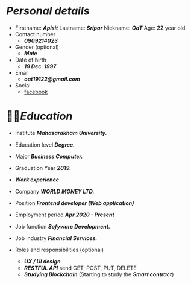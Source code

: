 # ***Personal details***
- Firstname:  ___Apisit___ Lastname: ___Sripar___ Nickname:  ___OaT___ Age: __22__ year old
- Contact number
    - ___0909214023___
- Gender (optional) 
    - ___Male___
- Date of birth
    - ___19 Dec. 1997___
- Email 
    - ___oat19122@gmail.com___
- Social
    - [facebook](https://web.facebook.com/apisit.seepar/)
        
# 👨‍🎓***Education*** 
- Institute ___Mahasarakham University.___
- Education level ___Degree.___
- Major ___Business Computer.___
- Graduation Year ___2019.___

- ***Work experience***
- Company ___WORLD MONEY LTD.___
- Position ___Frontend developer (Web application)___
- Employment period ___Apr 2020 - Present___
- Job function ___Sofyware Development.___
- Job industry ___Financial Services.___
- Roles and responsibilities (optional)
    - ***UX / UI design***
    - ***RESTFUL API*** send GET, POST, PUT, DELETE
    - ***Studying Blockchain*** (Starting to study the ***Smart contract***)

